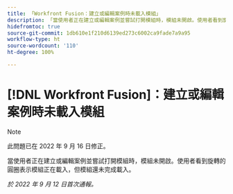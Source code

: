 ```yaml
---
title: 「Workfront Fusion：建立或編輯案例時未載入模組」
description: 「當使用者正在建立或編輯案例並嘗試打開模組時，模組未開啟。使用者看到旋轉的圓圈表示模組正在載入，但模組還未完成載入。」
hidefromtoc: true
source-git-commit: 1db610e1f210d6139ed273c6002ca9fade7a9a95
workflow-type: ht
source-wordcount: '110'
ht-degree: 100%

---
```



# [!DNL Workfront Fusion]：建立或編輯案例時未載入模組

>[!NOTE]
>
>此問題已在 2022 年 9 月 16 日修正。

當使用者正在建立或編輯案例並嘗試打開模組時，模組未開啟。使用者看到旋轉的圓圈表示模組正在載入，但模組還未完成載入。

_於 2022 年 9 月 12 日首次通報。_

